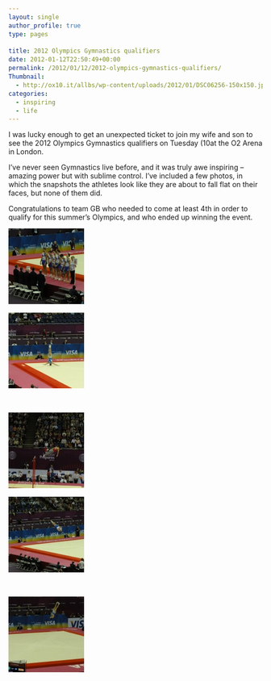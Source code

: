 ```yaml
---
layout: single
author_profile: true
type: pages

title: 2012 Olympics Gymnastics qualifiers
date: 2012-01-12T22:50:49+00:00
permalink: /2012/01/12/2012-olympics-gymnastics-qualifiers/
Thumbnail:
  - http://ox10.it/allbs/wp-content/uploads/2012/01/DSC06256-150x150.jpg
categories:
  - inspiring
  - life
---
```

I was lucky enough to get an unexpected ticket to join my wife and son to see the 2012 Olympics Gymnastics qualifiers on Tuesday (10at the O2 Arena in London.

I&#8217;ve never seen Gymnastics live before, and it was truly awe inspiring &#8211; amazing power but with sublime control. I&#8217;ve included a few photos, in which the snapshots the athletes look like they are about to fall flat on their faces, but none of them did.

Congratulations to team GB who needed to come at least 4th in order to qualify for this summer&#8217;s Olympics, and who ended up winning the event.





<div id='gallery-3' class='gallery galleryid-349 gallery-columns-2 gallery-size-thumbnail'>
  <dl class='gallery-item'>
    <dt class='gallery-icon landscape'>
      <a href='http://allbs.co.uk/2012/01/12/2012-olympics-gymnastics-qualifiers/dsc06531/'><img width="150" height="150" src="/images/allbsuploads/2012/01/DSC06531-150x150.jpg" class="attachment-thumbnail size-thumbnail" alt="DSC06531" /></a>
    </dt>
  </dl>

  <dl class='gallery-item'>
    <dt class='gallery-icon landscape'>
      <a href='http://allbs.co.uk/2012/01/12/2012-olympics-gymnastics-qualifiers/dsc06256/'><img width="150" height="150" src="/images/allbsuploads/2012/01/DSC06256-150x150.jpg" class="attachment-thumbnail size-thumbnail" alt="DSC06256" /></a>
    </dt>
  </dl>

  <br style="clear: both" />

  <dl class='gallery-item'>
    <dt class='gallery-icon portrait'>
      <a href='http://allbs.co.uk/2012/01/12/2012-olympics-gymnastics-qualifiers/dsc06362/'><img width="150" height="150" src="/images/allbsuploads/2012/01/DSC06362-150x150.jpg" class="attachment-thumbnail size-thumbnail" alt="DSC06362" /></a>
    </dt>
  </dl>

  <dl class='gallery-item'>
    <dt class='gallery-icon landscape'>
      <a href='http://allbs.co.uk/2012/01/12/2012-olympics-gymnastics-qualifiers/dsc06573/'><img width="150" height="150" src="/images/allbsuploads/2012/01/DSC06573-150x150.jpg" class="attachment-thumbnail size-thumbnail" alt="DSC06573" /></a>
    </dt>
  </dl>

  <br style="clear: both" />

  <dl class='gallery-item'>
    <dt class='gallery-icon landscape'>
      <a href='http://allbs.co.uk/2012/01/12/2012-olympics-gymnastics-qualifiers/dsc06259/'><img width="150" height="150" src="/images/allbsuploads/2012/01/DSC06259-150x150.jpg" class="attachment-thumbnail size-thumbnail" alt="Olympics Gym Qualifiers 1" /></a>
    </dt>
  </dl>

  <br style='clear: both' />
</div>

&nbsp;

&nbsp;
